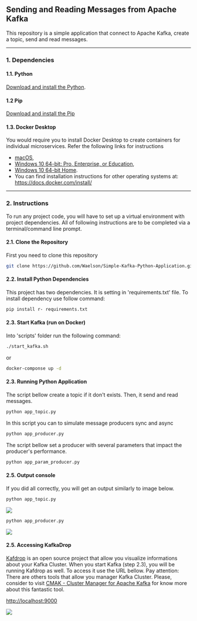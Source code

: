 ## Sending and Reading Messages from Apache Kafka

This repository is a simple application that connect to Apache Kafka, create a topic, send and read messages.

---

### 1. Dependencies

#### 1.1. Python

[Download and install the Python](https://www.python.org/downloads/).

#### 1.2 Pip

[Download and install the Pip](https://pip.pypa.io/en/stable/installing/)

#### 1.3. Docker Desktop

You would require you to install Docker Desktop to create containers for individual microservices. Refer the following links for instructions

- [macOS](https://docs.docker.com/docker-for-mac/install/),
- [Windows 10 64-bit: Pro, Enterprise, or Education](https://docs.docker.com/docker-for-windows/install/),
- [Windows 10 64-bit Home](https://docs.docker.com/toolbox/toolbox_install_windows/).
- You can find installation instructions for other operating systems at: https://docs.docker.com/install/

---

### 2. Instructions

To run any project code, you will have to set up a virtual environment with project dependencies. All of following instructions are to be completed via a terminal/command line prompt.

#### 2.1. Clone the Repository

First you need to clone this repository

```bash
git clone https://github.com/Waelson/Simple-Kafka-Python-Application.git
```

#### 2.2. Install Python Dependencies

This project has two dependencies. It is setting in 'requirements.txt' file. To install dependency use follow command:

```bash
pip install r- requirements.txt
```

#### 2.3. Start Kafka (run on Docker)

Into 'scripts' folder run the following command:

```bash
./start_kafka.sh
```

or

```bash
docker-componse up -d
```

#### 2.3. Running Python Application

The script bellow create a topic if it don't exists. Then, it send and read messages.

```bash
python app_topic.py
```

In this script you can to simulate message producers sync and async

```bash
python app_producer.py
```

The script bellow set a producer with several parameters that impact the producer's performance.

```bash
python app_param_producer.py
```

#### 2.5. Output console

If you did all correctly, you will get an output similarly to image below.

```bash
python app_topic.py
```

<img src="https://raw.githubusercontent.com/Waelson/kafka-python/main/images/output_topic.png">

```bash
python app_producer.py
```

<img src="https://raw.githubusercontent.com/Waelson/kafka-python/main/images/output_producer.png">

#### 2.5. Accessing KafkaDrop

[Kafdrop](https://github.com/obsidiandynamics/kafdrop) is an open source project that allow you visualize informations about your Kafka Cluster. When you start Kafka (step 2.3), you will be running Kafdrop as well. To access it use the URL bellow. Pay attention: There are others tools that allow you manager Kafka Cluster. Please, consider to visit [CMAK - Cluster Manager for Apache Kafka](https://github.com/yahoo/CMAK) for know more about this fantastic tool.

[http://localhost:9000](http://localhost:9000)

<img src="https://raw.githubusercontent.com/Waelson/kafka-python/main/images/output_kafkadrop.png">
